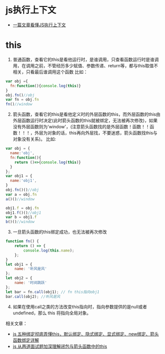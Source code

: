 # js执行上下文
- [一篇文章看懂JS执行上下文](https://www.cnblogs.com/echolun/p/11438363.html)
# this
1. 普通函数，查看它的this是看他运行时，是谁调用，只查看函数运行时是谁调用，在调用之前，不管经历多少赋值、参数传递、return等，都与this取值不相关，只看最后谁调用这个函数
比如：
```js
var obj ={
  fn:function(){console.log(this)}
}
obj.fn()//obj
var fn = obj.fn
fn()//window
```
2. 箭头函数，查看它的this是看他定义时的外层函数的this，而外层函数的this由外层函数运行时决定(此时箭头函数的this就被绑定，无法被再次修改)，如果没有外层函数则为'window'，(注意箭头函数找的是外层函数！函数！！函数！！！，外层为对象的话，this再向外层找，不要迷惑，箭头函数找this与对象没有关系)。
比如:
```js
var obj = {
  name:'obj',
  fn:function(){
    return ()=>{console.log(this)}
  }
};
var obj1 = {
  name:'obj1',
}
obj.fn()()//obj
var a = obj.fn
a()()//window

obj1.f = obj.fn
obj1.f()()//obj1
var b = obj1.f
b()()//window
```

3. 一旦箭头函数的this绑定成功，也无法被再次修改

```js
function fn() {
    return () => {
        console.log(this.name);
    };
}
let obj1 = {
    name: '听风是风'
};
let obj2 = {
    name: '时间跳跃'
};
let bar = fn.call(obj1); // fn this指向obj1
bar.call(obj2); //听风是风
```
4. 如果在使用call之类的方法改变this指向时，指向参数提供的是null或者undefined，那么 this 将指向全局对象。

相关文章：
- [js 五种绑定彻底弄懂this，默认绑定、隐式绑定、显式绑定、new绑定、箭头函数绑定详解](https://www.cnblogs.com/echolun/p/11962610.html)
- [js 从两道面试题加深理解闭包与箭头函数中的this](https://www.cnblogs.com/echolun/p/11969938.html)
